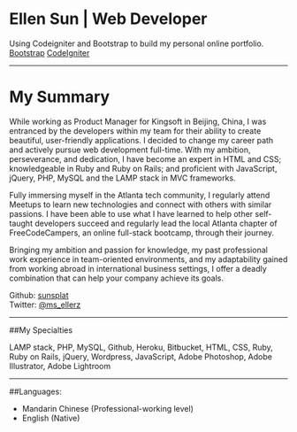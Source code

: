 Ellen Sun | Web Developer
======

Using Codeigniter and Bootstrap to build my personal online portfolio.  
[Bootstrap](http://www.getbootstrap.com) 
[CodeIgniter](http://www.codeigniter.com/download)

*********
My Summary
======

While working as Product Manager for Kingsoft in Beijing, China, I was entranced by the developers within my team for their ability to create beautiful, user-friendly applications. I decided to change my career path and actively pursue web development full-time. With my ambition, perseverance, and dedication, I have become an expert in HTML and CSS; knowledgeable in Ruby and Ruby on Rails; and proficient with JavaScript, jQuery, PHP, MySQL and the LAMP stack in MVC frameworks.  
  
Fully immersing myself in the Atlanta tech community, I regularly attend Meetups to learn new technologies and connect with others with similar passions. I have been able to use what I have learned to help other self-taught developers succeed and regularly lead the local Atlanta chapter of FreeCodeCampers, an online full-stack bootcamp, through their journey.  
  
Bringing my ambition and passion for knowledge, my past professional work experience in team-oriented environments, and my adaptability gained from working abroad in international business settings, I offer a deadly combination that can help your company achieve its goals.  
  
  
Github: [sunsplat](http://github.com/sunsplat)    
Twitter: [@ms_ellerz](http://www.twitter.com/ms_ellerz)


*********
##My Specialties


LAMP stack, PHP, MySQL, Github, Heroku, Bitbucket, HTML, CSS, Ruby, Ruby on Rails, jQuery, Wordpress, JavaScript, Adobe Photoshop, Adobe Illustrator, Adobe Lightroom


***************
##Languages:


* Mandarin Chinese (Professional-working level)  
* English (Native)